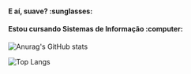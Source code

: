 <h4>  E aí, suave? :sunglasses: </h4> 
<h4>Estou cursando Sistemas de Informação :computer: </h4>

<!--
**giovaneaguiar/giovaneaguiar** is a ✨ _special_ ✨ repository because its `README.md` (this file) appears on your GitHub profile.

Here are some ideas to get you started:

- 🔭 I’m currently working on ...
- 🌱 I’m currently learning ...
- 👯 I’m looking to collaborate on ...
- 🤔 I’m looking for help with ...
- 💬 Ask me about ...
- 📫 How to reach me: ...
- 😄 Pronouns: ...
- ⚡ Fun fact: ...
-->
![Anurag's GitHub stats](https://github-readme-stats.vercel.app/api?username=giovaneaguiar&show_icons=true&theme=tokyonight)


![Top Langs](https://github-readme-stats.vercel.app/api/top-langs/?username=giovaneaguiar&layout=compact)
